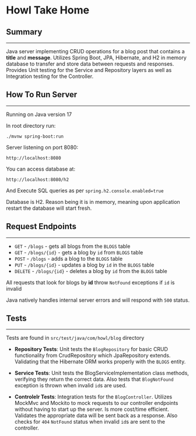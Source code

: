 # Howl Take Home

## Summary
---
Java server implementing CRUD operations for a blog post that contains a **title** and **message**. Utilizes Spring Boot, JPA, Hibernate, and H2 in memory database to transfer and store data between requests and responses. Provides Unit testing for the Service and Repository layers as well as Integration testing for the Controller.

## How To Run Server
---
Running on Java version 17 

In root directory run:
```
./mvnw spring-boot:run
```

Server listening on port 8080:

```
http://localhost:8080
```

You can access database at:

```
http://localhost:8080/h2
```

And Execute SQL queries 
as per `spring.h2.console.enabled=true`

Database is H2. Reason being it is in memory, meaning upon application restart the database will start fresh.

## Request Endpoints
---
- `GET` - `/blogs`       - gets all blogs from the `BLOGS` table
- `GET` - `/blogs/{id}`  - gets a blog by `id` from `BLOGS` table 
- `POST` - `/blogs`      - adds a blog to the `BLOGS` table
- `PUT` - `/blogs/{id}`  - updates a blog by `id` in the `BLOGS` table  
- `DELETE` - `/blogs/{id}`       - deletes a blog by `id` from the `BLOGS` table

All requests that look for blogs by **id** throw `NotFound` exceptions if `id` is invalid

Java natively handles internal server errors and will respond with `500` status.

## Tests
---

Tests are found in `src/test/java/com/howl/blog` directory

- **Repository Tests**: Unit tests the `BlogRepository` for basic CRUD functionality from CrudRepository which JpaRepository extends. Validating that the Hibernate ORM works properly with the `BLOGS` entity.

- **Service Tests**: Unit tests the BlogServiceImplementation class methods, verifying they return the correct data. Also tests that `BlogNotFound` exception is thrown when invalid `id`s are used.

- **Controlelr Tests**: Integration tests for the `BlogController`. Utilizes MockMvc and Mockito to mock requests to our controller endpoints without having to start up the server. Is more cost/time efficient. Validates the appropriate data will be sent back as a response. Also checks for `404` `NotFound` status when invalid `id`s are sent to the controller.